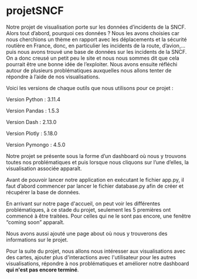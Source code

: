 # projetSNCF

Notre projet de visualisation porte sur les données d’incidents de la SNCF. Alors tout d’abord, pourquoi ces données ? Nous les avons choisies car nous cherchions un thème en rapport avec les déplacements et la sécurité routière en France, donc, en particulier les incidents de la route, d’avion,... puis nous avons trouvé une base de données sur les incidents de la SNCF. On a donc creusé un petit peu le site et nous nous sommes dit que cela pourrait être une bonne idée de l’exploiter. Nous avons ensuite réfléchi autour de plusieurs problématiques auxquelles nous allons tenter de répondre à l’aide de nos visualisations.  

Voici les versions de chaque outils que nous utilisons pour ce projet : 

Version Python : 3.11.4 

Version Pandas : 1.5.3 

Version Dash : 2.13.0

Version Plotly : 5.18.0 

Version Pymongo : 4.5.0 

Notre projet se présente sous la forme d’un dashboard où nous y trouvons toutes nos problématiques et puis lorsque nous cliquons sur l’une d’elles, la visualisation associée apparaît. 

Avant de pouvoir lancer notre application en exécutant le fichier app.py, il faut d’abord commencer par lancer le fichier database.py afin de créer et récupérer la base de données. 

En arrivant sur notre page d'accueil, on peut voir les différentes problématiques, à ce stade du projet, seulement les 5 premières ont commencé à être traitées. Pour celles qui ne le sont pas encore, une fenêtre “coming soon” apparaît. 

Nous avons aussi ajouté une page about où nous y trouverons des informations sur le projet.

Pour la suite du projet, nous allons nous intéresser aux visualisations avec des cartes, ajouter plus d'interactions avec l'utilisateur pour les autres visualisations, répondre à nos problématiques  et améliorer notre dashboard **qui n'est pas encore terminé**.  
